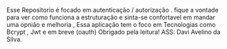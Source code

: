 Esse Repositorio é focado em autenticação / autorização . fique a vontade para ver como funciona a estruturação e sinta-se confortavel em mandar uma opnião e melhoria , Essa aplicação tem o foco em Tecnologias como Bcrypt , Jwt e em breve (oauth) Obrigado pela leitura! ASS: Davi Avelino da Silva.
